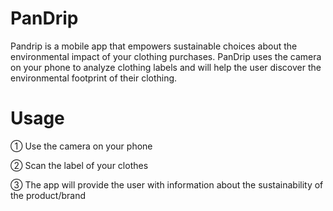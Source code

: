 # PanDrip
Pandrip is a mobile app that empowers sustainable choices about the environmental impact of your clothing purchases. PanDrip uses the camera on your phone to analyze clothing labels and will help the user discover the environmental footprint of their clothing.

# Usage
① Use the camera on your phone

② Scan the label of your clothes

③ The app will provide the user with information about the sustainability of the product/brand
